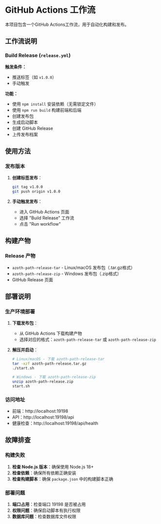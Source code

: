 # GitHub Actions 工作流

本项目包含一个GitHub Actions工作流，用于自动化构建和发布。

## 工作流说明

### Build Release (`release.yml`)

**触发条件：**
- 推送标签（如 `v1.0.0`）
- 手动触发

**功能：**
- 使用 `npm install` 安装依赖（无需锁定文件）
- 使用 `npm run build` 构建前端和后端
- 创建发布包
- 生成启动脚本
- 创建 GitHub Release
- 上传发布档案

## 使用方法

### 发布版本

1. **创建标签发布**：
   ```bash
   git tag v1.0.0
   git push origin v1.0.0
   ```

2. **手动触发发布**：
   - 进入 GitHub Actions 页面
   - 选择 "Build Release" 工作流
   - 点击 "Run workflow"

## 构建产物

### Release 产物

- `azoth-path-release-tar` - Linux/macOS 发布包（.tar.gz格式）
- `azoth-path-release-zip` - Windows 发布包（.zip格式）
- GitHub Release 页面

## 部署说明

### 生产环境部署

1. **下载发布包**：
   - 从 GitHub Actions 下载构建产物
   - 选择对应的格式：`azoth-path-release-tar` 或 `azoth-path-release-zip`

2. **解压并启动**：
   ```bash
   # Linux/macOS - 下载 azoth-path-release-tar
   tar -xzf azoth-path-release.tar.gz
   ./start.sh
   
   # Windows - 下载 azoth-path-release-zip
   unzip azoth-path-release.zip
   start.sh
   ```

### 访问地址

- 前端：http://localhost:19198
- API：http://localhost:19198/api
- 健康检查：http://localhost:19198/api/health

## 故障排查

### 构建失败

1. **检查 Node.js 版本**：确保使用 Node.js 18+
2. **检查依赖**：确保所有依赖正确安装
3. **检查构建脚本**：确保 `package.json` 中的构建脚本正确

### 部署问题

1. **端口占用**：检查端口 19198 是否被占用
2. **权限问题**：确保启动脚本有执行权限
3. **数据库问题**：检查数据库文件权限

